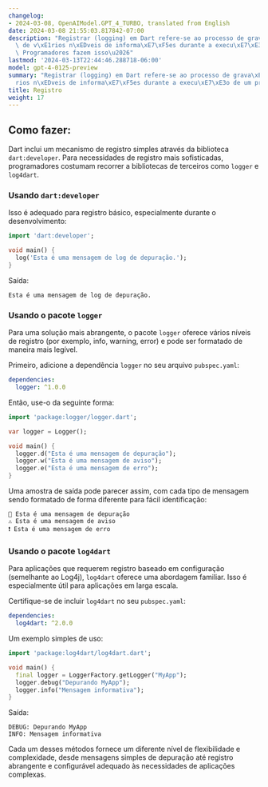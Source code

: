 ```yaml
---
changelog:
- 2024-03-08, OpenAIModel.GPT_4_TURBO, translated from English
date: 2024-03-08 21:55:03.817842-07:00
description: "Registrar (logging) em Dart refere-se ao processo de grava\xE7\xE3o\
  \ de v\xE1rios n\xEDveis de informa\xE7\xF5es durante a execu\xE7\xE3o de um programa.\
  \ Programadores fazem isso\u2026"
lastmod: '2024-03-13T22:44:46.288718-06:00'
model: gpt-4-0125-preview
summary: "Registrar (logging) em Dart refere-se ao processo de grava\xE7\xE3o de v\xE1\
  rios n\xEDveis de informa\xE7\xF5es durante a execu\xE7\xE3o de um programa."
title: Registro
weight: 17
---
```


## Como fazer:
Dart inclui um mecanismo de registro simples através da biblioteca `dart:developer`. Para necessidades de registro mais sofisticadas, programadores costumam recorrer a bibliotecas de terceiros como `logger` e `log4dart`.

### Usando `dart:developer`
Isso é adequado para registro básico, especialmente durante o desenvolvimento:

```dart
import 'dart:developer';

void main() {
  log('Esta é uma mensagem de log de depuração.');
}
```

Saída:
```
Esta é uma mensagem de log de depuração.
```

### Usando o pacote `logger`
Para uma solução mais abrangente, o pacote `logger` oferece vários níveis de registro (por exemplo, info, warning, error) e pode ser formatado de maneira mais legível.

Primeiro, adicione a dependência `logger` no seu arquivo `pubspec.yaml`:

```yaml
dependencies:
  logger: ^1.0.0
```

Então, use-o da seguinte forma:

```dart
import 'package:logger/logger.dart';

var logger = Logger();

void main() {
  logger.d("Esta é uma mensagem de depuração");
  logger.w("Esta é uma mensagem de aviso");
  logger.e("Esta é uma mensagem de erro");
}
```

Uma amostra de saída pode parecer assim, com cada tipo de mensagem sendo formatado de forma diferente para fácil identificação:

```
💬 Esta é uma mensagem de depuração
⚠️ Esta é uma mensagem de aviso
❗️ Esta é uma mensagem de erro
```

### Usando o pacote `log4dart`
Para aplicações que requerem registro baseado em configuração (semelhante ao Log4j), `log4dart` oferece uma abordagem familiar. Isso é especialmente útil para aplicações em larga escala.

Certifique-se de incluir `log4dart` no seu `pubspec.yaml`:

```yaml
dependencies:
  log4dart: ^2.0.0
```

Um exemplo simples de uso:

```dart
import 'package:log4dart/log4dart.dart';

void main() {
  final logger = LoggerFactory.getLogger("MyApp");
  logger.debug("Depurando MyApp");
  logger.info("Mensagem informativa");
}
```

Saída:

```
DEBUG: Depurando MyApp
INFO: Mensagem informativa
```

Cada um desses métodos fornece um diferente nível de flexibilidade e complexidade, desde mensagens simples de depuração até registro abrangente e configurável adequado às necessidades de aplicações complexas.
